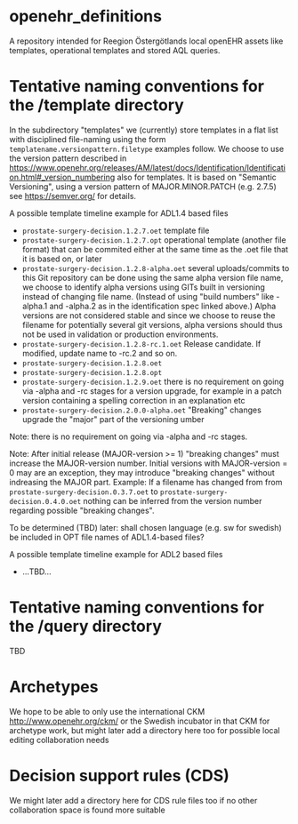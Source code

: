 # openehr_definitions
A repository intended for Reegion Östergötlands local openEHR assets like templates, operational templates and stored AQL queries.

# Tentative naming conventions for the /template directory
In the subdirectory "templates" we (currently) store templates in a flat list with disciplined file-naming using the form `templatename.versionpattern.filetype` examples follow. We choose to use the version pattern described in https://www.openehr.org/releases/AM/latest/docs/Identification/Identification.html#_version_numbering also for templates. 
It is based on "Semantic Versioning", using a version pattern of MAJOR.MINOR.PATCH (e.g. 2.7.5) see https://semver.org/ for details.

A possible template timeline example for ADL1.4 based files
* `prostate-surgery-decision.1.2.7.oet` template file
* `prostate-surgery-decision.1.2.7.opt` operational template (another file format) that can be commited either at the same time as the .oet file that it is based on, or later
* `prostate-surgery-decision.1.2.8-alpha.oet` several uploads/commits to this Git repository can be done using the same alpha version file name, we choose to identify alpha versions using GITs built in versioning instead of changing file name. (Instead of using "build numbers" like -alpha.1 and -alpha.2 as in the identification spec linked above.) Alpha versions are not considered stable and since we choose to reuse the filename for potentially several git versions, alpha versions should thus not be used in validation or production environments.
* `prostate-surgery-decision.1.2.8-rc.1.oet` Release candidate. If modified, update name to -rc.2 and so on.
* `prostate-surgery-decision.1.2.8.oet` 
* `prostate-surgery-decision.1.2.8.opt`
* `prostate-surgery-decision.1.2.9.oet` there is no requirement on going via -alpha and -rc stages for a version upgrade, for example in a patch version containing a spelling correction in an explanation etc
* `prostate-surgery-decision.2.0.0-alpha.oet` "Breaking" changes upgrade the "major" part of the versioning umber

Note: there is no requirement on going via -alpha and -rc stages.

Note: After initial release (MAJOR-version >= 1) "breaking changes" must increase the MAJOR-version number. Initial versions with MAJOR-version = 0 may are an exception, they may introduce "breaking changes" without indreasing the MAJOR part. Example: If a filename has changed from from `prostate-surgery-decision.0.3.7.oet` to `prostate-surgery-decision.0.4.0.oet` nothing can be inferred from the version number regarding possible "breaking changes".

To be determined (TBD) later: shall chosen language (e.g. sw for swedish) be included in OPT file names of ADL1.4-based files?

A possible template timeline example  for ADL2 based files
* ...TBD...

# Tentative naming conventions for the /query directory
TBD

# Archetypes
We hope to be able to only use the international CKM http://www.openehr.org/ckm/ or the Swedish incubator in that CKM for archetype work, but might later add a directory here too for possible local editing collaboration needs

# Decision support rules (CDS)
We might later add a directory here for CDS rule files too if no other collaboration space is found more suitable
